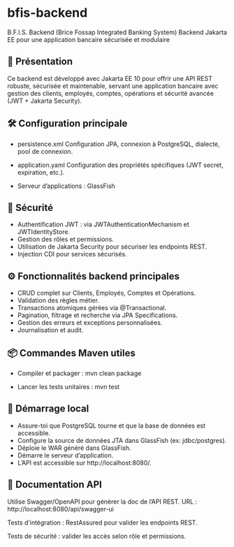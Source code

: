 # bfis-backend

B.F.I.S. Backend (Brice Fossap Integrated Banking System)
Backend Jakarta EE pour une application bancaire sécurisée et modulaire

## 📌 Présentation
Ce backend est développé avec Jakarta EE 10 pour offrir une API REST robuste, sécurisée et maintenable, servant une application bancaire avec gestion des clients, employés, comptes, opérations et sécurité avancée (JWT + Jakarta Security).

## 🛠 Configuration principale
* persistence.xml
Configuration JPA, connexion à PostgreSQL, dialecte, pool de connexion.

* application.yaml
Configuration des propriétés spécifiques (JWT secret, expiration, etc.).

* Serveur d’applications : GlassFish

## 🔐 Sécurité
* Authentification JWT : via JWTAuthenticationMechanism et JWTIdentityStore.
* Gestion des rôles et permissions.
* Utilisation de Jakarta Security pour sécuriser les endpoints REST.
* Injection CDI pour services sécurisés.

## ⚙️ Fonctionnalités backend principales
* CRUD complet sur Clients, Employés, Comptes et Opérations.
* Validation des règles métier.
* Transactions atomiques gérées via @Transactional.
* Pagination, filtrage et recherche via JPA Specifications.
* Gestion des erreurs et exceptions personnalisées.
* Journalisation et audit.

## 📦 Commandes Maven utiles
* Compiler et packager :
mvn clean package

* Lancer les tests unitaires :
mvn test

## 🚀 Démarrage local
* Assure-toi que PostgreSQL tourne et que la base de données est accessible.
* Configure la source de données JTA dans GlassFish (ex: jdbc/postgres).
* Déploie le WAR généré dans GlassFish.
* Démarre le serveur d’application.
* L’API est accessible sur http://localhost:8080/.

## 📄 Documentation API
Utilise Swagger/OpenAPI pour générer la doc de l’API REST. URL : http://localhost:8080/api/swagger-ui

Tests d’intégration : RestAssured pour valider les endpoints REST.

Tests de sécurité : valider les accès selon rôle et permissions.
